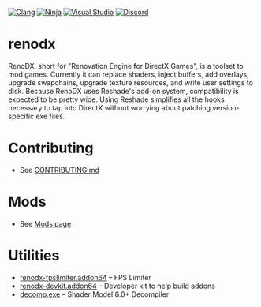 [![Clang](https://github.com/clshortfuse/renodx/actions/workflows/clang-x64.yml/badge.svg)](https://github.com/clshortfuse/renodx/actions/workflows/clang-x64.yml) [![Ninja](https://github.com/clshortfuse/renodx/actions/workflows/ninja-x64.yml/badge.svg)](https://github.com/clshortfuse/renodx/actions/workflows/ninja-x64.yml) [![Visual Studio](https://github.com/clshortfuse/renodx/actions/workflows/visual-studio-x64.yml/badge.svg)](https://github.com/clshortfuse/renodx/actions/workflows/visual-studio-x64.yml) [![Discord](https://img.shields.io/discord/1408098019194310818?logo=discord&logoColor=%23fff&label=Discord&labelColor=%235865F2)](https://discord.gg/F6AUTeWJHM)

# renodx
RenoDX, short for "Renovation Engine for DirectX Games", is a toolset to mod games. Currently it can replace shaders, inject buffers, add overlays, upgrade swapchains, upgrade texture resources, and write user settings to disk. Because RenoDX uses Reshade's add-on system, compatibility is expected to be pretty wide. Using Reshade simplifies all the hooks necessary to tap into DirectX without worrying about patching version-specific exe files.


# Contributing

* See [CONTRIBUTING.md](https://github.com/clshortfuse/renodx/blob/main/docs/CONTRIBUTING.md)

# Mods

* See [Mods page](https://github.com/clshortfuse/renodx/wiki/Mods)

# Utilities

* [renodx-fpslimiter.addon64](https://clshortfuse.github.io/renodx/renodx-fpslimiter.addon64) &ndash; FPS Limiter
* [renodx-devkit.addon64](https://clshortfuse.github.io/renodx/renodx-devkit.addon64) &ndash; Developer kit to help build addons
* [decomp.exe](https://clshortfuse.github.io/renodx/decomp.exe) &ndash; Shader Model 6.0+ Decompiler


